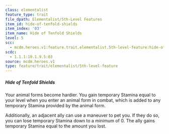 ```yaml
---
class: elementalist
feature_type: trait
file_dpath: Elementalist/5th-Level Features
item_id: hide-of-tenfold-shields
item_index: '03'
item_name: Hide of Tenfold Shields
level: 5
scc:
  - mcdm.heroes.v1:feature.trait.elementalist.5th-level-feature:hide-of-tenfold-shields
scdc:
  - 1.1.1:10.1.9.5:03
source: mcdm.heroes.v1
type: feature/trait/elementalist/5th-level-feature
---
```


##### Hide of Tenfold Shields

Your animal forms become hardier. You gain temporary Stamina equal to your level when you enter an animal form in combat, which is added to any temporary Stamina provided by the animal form.

Additionally, an adjacent ally can use a maneuver to pet you. If they do so, you can lose temporary Stamina down to a minimum of 0. The ally gains temporary Stamina equal to the amount you lost.

